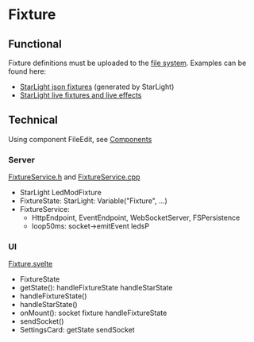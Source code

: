 # Fixture

## Functional

Fixture definitions must be uploaded to the [file system](/moonbase/files).
Examples can be found here:

* [StarLight json fixtures](https://github.com/MoonModules/WLED-Effects/tree/master/StarLight/Fixtures) (generated by StarLight)
* [StarLight live fixtures and live effects](https://github.com/MoonModules/StarLight/tree/main/misc/LiveScripts])

## Technical

Using component FileEdit, see [Components](https://moonmodules.org/MoonLight/components/#fileedit)

### Server

[FixtureService.h](https://github.com/MoonModules/MoonLight/blob/main/lib/moonlight/FixtureService.h) and [FixtureService.cpp](https://github.com/MoonModules/MoonLight/blob/main/lib/moonlight/FixtureService.cpp)

* StarLight LedModFixture
* FixtureState: StarLight: Variable("Fixture", ...)
* FixtureService: 
    * HttpEndpoint, EventEndpoint, WebSocketServer, FSPersistence
    * loop50ms: socket->emitEvent ledsP

### UI

[Fixture.svelte](https://github.com/MoonModules/MoonLight/blob/main/interface/src/routes/moonlight/fixture/Fixture.svelte)

* FixtureState
* getState(): handleFixtureState handleStarState
* handleFixtureState()
* handleStarState()
* onMount(): socket fixture handleFixtureState
* sendSocket()
* SettingsCard: getState sendSocket
